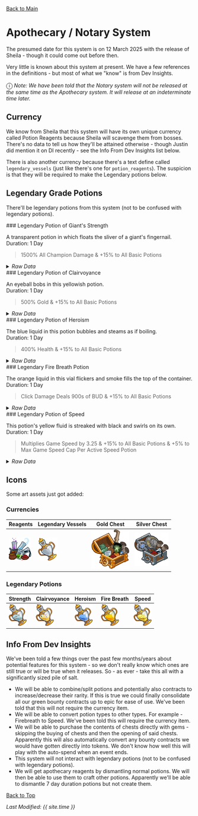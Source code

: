 [Back to Main](index.md)

# Apothecary / Notary System

The presumed date for this system is on 12 March 2025 with the release of Sheila - though it could come out before then.

Very little is known about this system at present. We have a few references in the definitions - but most of what we "know" is from Dev Insights.

<span style="font-size:1.2em;">ⓘ</span> *Note: We have been told that the Notary system will not be released at the same time as the Apothecary system. It will release at an indeterminate time later.*

## Currency

We know from Sheila that this system will have its own unique currency called Potion Reagents because Sheila will scavenge them from bosses. There's no data to tell us how they'll be attained otherwise - though Justin did mention it on DI recently - see the Info From Dev Insights list below.

There is also another currency because there's a text define called `legendary_vessels` (just like there's one for `potion_reagents`). The suspicion is that they will be required to make the Legendary potions below.

## Legendary Grade Potions

There'll be legendary potions from this system (not to be confused with legendary potions).

<div markdown="1" class="abilityBorder"><div markdown="1" class="abilityBorderInner">
### Legendary Potion of Giant's Strength  

A transparent potion in which floats the sliver of a giant's fingernail.  
Duration: 1 Day

> 1500% All Champion Damage & +15% to All Basic Potions

<details><summary><em>Raw Data</em></summary>
<p>
<pre>
{
    "id": 2164,
    "name": "Legendary Potion of Giant's Strength",
    "description": "A transparent potion in which floats the sliver of a giant's fingernail.",
    "effect": "effect_def,2264",
    "rarity": 5,
    "duration": 86400,
    "graphic_id": 26151,
    "odds": 0,
    "properties": {
        "keep_on_reset": true,
        "inventory_graphic_id": 26152,
        "name_plural": "Legendary Potions of Giant's Strength",
        "override_base_effect_key": "global_dps_multiplier_mult"
    },
    "tags": [
        "duration",
        "potion",
        "_dps"
    ],
    "inventory_order": "45"
}
</pre>
</p>
</details>
</div></div>
<div markdown="1" class="abilityBorder"><div markdown="1" class="abilityBorderInner">
### Legendary Potion of Clairvoyance  

An eyeball bobs in this yellowish potion.  
Duration: 1 Day

> 500% Gold & +15% to All Basic Potions

<details><summary><em>Raw Data</em></summary>
<p>
<pre>
{
    "id": 2165,
    "name": "Legendary Potion of Clairvoyance",
    "description": "An eyeball bobs in this yellowish potion.",
    "effect": "effect_def,2265",
    "rarity": 5,
    "duration": 86400,
    "graphic_id": 26147,
    "odds": 0,
    "properties": {
        "keep_on_reset": true,
        "inventory_graphic_id": 26148,
        "name_plural": "Legendary Potions of Clairvoyance",
        "override_base_effect_key": "gold_multiplier_mult"
    },
    "tags": [
        "duration",
        "potion",
        "_gold"
    ],
    "inventory_order": "85"
}
</pre>
</p>
</details>
</div></div>
<div markdown="1" class="abilityBorder"><div markdown="1" class="abilityBorderInner">
### Legendary Potion of Heroism  

The blue liquid in this potion bubbles and steams as if boiling.  
Duration: 1 Day

> 400% Health & +15% to All Basic Potions

<details><summary><em>Raw Data</em></summary>
<p>
<pre>
{
    "id": 2166,
    "name": "Legendary Potion of Heroism",
    "description": "The blue liquid in this potion bubbles and steams as if boiling.",
    "effect": "effect_def,2266",
    "rarity": 5,
    "duration": 86400,
    "graphic_id": 26153,
    "odds": 0,
    "properties": {
        "keep_on_reset": true,
        "inventory_graphic_id": 26154,
        "name_plural": "Legendary Potions of Heroism",
        "override_base_effect_key": "health_mult"
    },
    "tags": [
        "duration",
        "potion",
        "_health"
    ],
    "inventory_order": "165"
}
</pre>
</p>
</details>
</div></div>
<div markdown="1" class="abilityBorder"><div markdown="1" class="abilityBorderInner">
### Legendary Fire Breath Potion  

The orange liquid in this vial flickers and smoke fills the top of the container.  
Duration: 1 Day

> Click Damage Deals 900s of BUD & +15% to All Basic Potions

<details><summary><em>Raw Data</em></summary>
<p>
<pre>
{
    "id": 2167,
    "name": "Legendary Fire Breath Potion",
    "description": "The orange liquid in this vial flickers and smoke fills the top of the container.",
    "effect": "effect_def,2267",
    "rarity": 5,
    "duration": 86400,
    "graphic_id": 26149,
    "odds": 0,
    "properties": {
        "keep_on_reset": true,
        "inventory_graphic_id": 26150,
        "name_plural": "Legendary Fire Breath Potions",
        "override_base_effect_key": "click_damage_seconds_global_dps"
    },
    "tags": [
        "duration",
        "potion",
        "_click_damage"
    ],
    "inventory_order": "405"
}
</pre>
</p>
</details>
</div></div>
<div markdown="1" class="abilityBorder"><div markdown="1" class="abilityBorderInner">
### Legendary Potion of Speed  

This potion's yellow fluid is streaked with black and swirls on its own.  
Duration: 1 Day

> Multiplies Game Speed by 3.25 & +15% to All Basic Potions & +5% to Max Game Speed Cap Per Active Speed Potion

<details><summary><em>Raw Data</em></summary>
<p>
<pre>
{
    "id": 2168,
    "name": "Legendary Potion of Speed",
    "description": "This potion's yellow fluid is streaked with black and swirls on its own.",
    "effect": "effect_def,2268",
    "rarity": 5,
    "duration": 86400,
    "graphic_id": 26155,
    "odds": 0,
    "properties": {
        "keep_on_reset": true,
        "inventory_graphic_id": 26156,
        "name_plural": "Legendary Potions of Speed",
        "override_base_effect_key": "time_scale"
    },
    "tags": [
        "duration",
        "potion",
        "_speed"
    ],
    "inventory_order": "775"
}
</pre>
</p>
</details>
</div></div>

## Icons

Some art assets just got added:

### Currencies

| Reagents | Legendary Vessels | Gold Chest | Silver Chest
|---|---|---|---|
| ![Apothecary Reagents Icon](images/apothecary_notary/reagents.png) | ![Legendary Vessels Icon](images/apothecary_notary/legendary_vessel.png) | ![Gold Chest for Gems Icon](images/apothecary_notary/gemchest_gold.png) | ![Silver Chest for Gems Icon](images/apothecary_notary/gemchest_silver.png) |

### Legendary Potions

| Strength | Clairvoyance | Heroism | Fire Breath | Speed |
|---|---|---|---|---|
| ![Legendary Potion of Giant's Strength Icon](images/apothecary_notary/leg_pot_str.png) | ![Legendary Potion of Clairvoyance Icon](images/apothecary_notary/leg_pot_gold.png) | ![Legendary Potion of Heroism Icon](images/apothecary_notary/leg_pot_hp.png) | ![Legendary Fire Breath Potion Icon](images/apothecary_notary/leg_pot_fb.png) | ![Legendary Potion of Speed Icon](images/apothecary_notary/leg_pot_spd.png) |

## Info From Dev Insights

We've been told a few things over the past few months/years about potential features for this system - so we don't really know which ones are still true or will be true when it releases. So - as ever - take this all with a significantly sized pile of salt.

- We will be able to combine/split potions and potentially also contracts to increase/decrease their rarity. If this is true we could finally consolidate all our green bounty contracts up to epic for ease of use. We've been told that this will not require the currency item.
- We will be able to convert potion types to other types. For example - Firebreath to Speed. We've been told this will require the currency item.
- We will be able to purchase the contents of chests directly with gems - skipping the buying of chests and then the opening of said chests. Apparently this will also automatically convert any bounty contracts we would have gotten directly into tokens. We don't know how well this will play with the auto-spend when an event ends.
- This system will not interact with legendary potions (not to be confused with legendary potions).
- We will get apothecary reagents by dismantling normal potions. We will then be able to use them to craft other potions. Apparently we'll be able to dismantle 7 day duration potions but not create them.

[Back to Top](#top)

*Last Modified: {{ site.time }}*